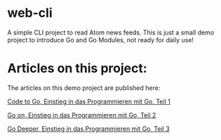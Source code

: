 # web-cli
A simple CLI project to read Atom news feeds. This is just a small demo project to introduce Go and Go Modules, not ready for daily use!

# Articles on this project:

The articles on this demo project are published here:

[Code to Go, Einstieg in das Programmieren mit Go, Teil 1](https://www.heise.de/select/ct/2020/9/2007318570211340435)

[Go on, Einstieg in das Programmieren mit Go, Teil 2](https://www.heise.de/select/ct/2020/10/2007318580099145272)

[Go Deeper, Einstieg in das Programmieren mit Go, Teil 3](https://www.heise.de/select/ct/2020/16/2009415014757272245)